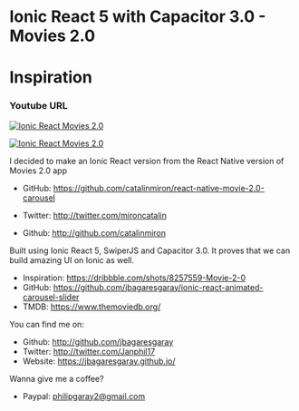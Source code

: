 # Ionic React 5 with Capacitor 3.0 - Movies 2.0


# Inspiration

### Youtube URL

[![Ionic React Movies 2.0](app.gif)](https://www.youtube.com/watch?v=TAGyxWssyVA)

[![Ionic React Movies 2.0](sample.gif)](https://github.com/jbagaresgaray/ionic-react-animated-carousel-slider)


I decided to make an Ionic React version from the React Native version of Movies 2.0 app

- GitHub: https://github.com/catalinmiron/react-native-movie-2.0-carousel

- Twitter: http://twitter.com/mironcatalin
- Github: http://github.com/catalinmiron




Built using Ionic React 5, SwiperJS and Capacitor 3.0. It proves that we can build amazing UI on Ionic as well.

- Inspiration: https://dribbble.com/shots/8257559-Movie-2-0
- GitHub: https://github.com/jbagaresgaray/ionic-react-animated-carousel-slider
- TMDB: https://www.themoviedb.org/

You can find me on:

- Github: http://github.com/jbagaresgaray
- Twitter: http://twitter.com/Janphil17
- Website: https://jbagaresgaray.github.io/

Wanna give me a coffee?

- Paypal: philipgaray2@gmail.com